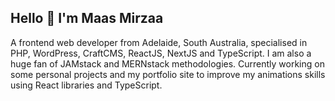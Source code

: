 ## Hello 👋 I'm Maas Mirzaa

A frontend web developer from Adelaide, South Australia, specialised in PHP, WordPress, CraftCMS, ReactJS, NextJS and TypeScript. I am also a huge fan of JAMstack and MERNstack methodologies. Currently working on some personal projects and my portfolio site to improve my animations skills using React libraries and TypeScript.

<!---
- 👋 Hi, I’m @mirz44
- 👀 I’m interested in ...
- 🌱 I’m currently learning ...
- 💞️ I’m looking to collaborate on ...
- 📫 How to reach me ...
--->

<!---
mirz44/mirz44 is a ✨ special ✨ repository because its `README.md` (this file) appears on your GitHub profile.
You can click the Preview link to take a look at your changes.
--->
